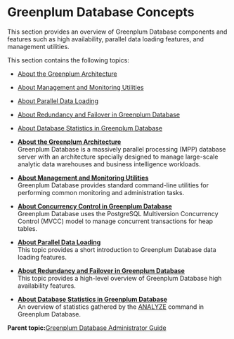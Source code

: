 # Greenplum Database Concepts 

This section provides an overview of Greenplum Database components and features such as high availability, parallel data loading features, and management utilities.

This section contains the following topics:

-   [About the Greenplum Architecture](arch_overview.html)
-   [About Management and Monitoring Utilities](about_utilities.html)
-   [About Parallel Data Loading](about_loading.html)
-   [About Redundancy and Failover in Greenplum Database](about_ha.html)
-   [About Database Statistics in Greenplum Database](about_statistics.html)

-   **[About the Greenplum Architecture](../intro/arch_overview.html)**  
Greenplum Database is a massively parallel processing \(MPP\) database server with an architecture specially designed to manage large-scale analytic data warehouses and business intelligence workloads.
-   **[About Management and Monitoring Utilities](../intro/about_utilities.html)**  
Greenplum Database provides standard command-line utilities for performing common monitoring and administration tasks.
-   **[About Concurrency Control in Greenplum Database](../intro/about_mvcc.html)**  
Greenplum Database uses the PostgreSQL Multiversion Concurrency Control \(MVCC\) model to manage concurrent transactions for heap tables.
-   **[About Parallel Data Loading](../intro/about_loading.html)**  
This topic provides a short introduction to Greenplum Database data loading features.
-   **[About Redundancy and Failover in Greenplum Database](../intro/about_ha.html)**  
This topic provides a high-level overview of Greenplum Database high availability features.
-   **[About Database Statistics in Greenplum Database](../intro/about_statistics.html)**  
An overview of statistics gathered by the [ANALYZE](../../ref_guide/sql_commands/ANALYZE.html) command in Greenplum Database.

**Parent topic:**[Greenplum Database Administrator Guide](../admin_guide.html)

